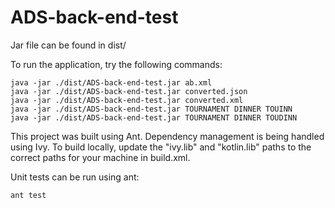 # ADS-back-end-test
Jar file can be found in dist/

To run the application, try the following commands:
```
java -jar ./dist/ADS-back-end-test.jar ab.xml
java -jar ./dist/ADS-back-end-test.jar converted.json
java -jar ./dist/ADS-back-end-test.jar converted.xml
java -jar ./dist/ADS-back-end-test.jar TOURNAMENT DINNER TOUINN
java -jar ./dist/ADS-back-end-test.jar TOURNAMENT DINNER TOUDINN
```
This project was built using Ant. Dependency management is being handled using Ivy.
To build locally, update the "ivy.lib" and "kotlin.lib" paths to the correct paths for your machine in build.xml.

Unit tests can be run using ant:
```
ant test
```
